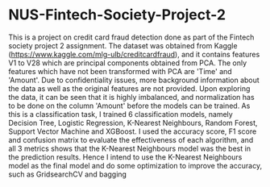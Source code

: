 # NUS-Fintech-Society-Project-2
This is a project on credit card fraud detection done as part of the Fintech society project 2 assignment. The dataset was obtained from Kaggle (https://www.kaggle.com/mlg-ulb/creditcardfraud), and it contains features V1 to V28 which are principal components obtained from PCA. The only features which have not been transformed with PCA are 'Time' and 'Amount'. Due to confidentiality issues, more background information about the data as well as the original features are not provided. Upon exploring the data, it can be seen that it is highly imbalanced, and normalization has to be done on the column 'Amount' before the models can be trained. As this is a classification task, I trained 6 classification models, namely Decision Tree, Logistic Regression, K-Nearest Neighbours, Random Forest, Support Vector Machine and XGBoost. I used the accuracy score, F1 score and confusion matrix to evaluate the effectiveness of each algorithm, and all 3 metrics shows that the K-Nearest Neighbours model was the best in the prediction results. Hence I intend to use the K-Nearest Neighbours model as the final model and do some optimization to improve the accuracy, such as GridsearchCV and bagging 
